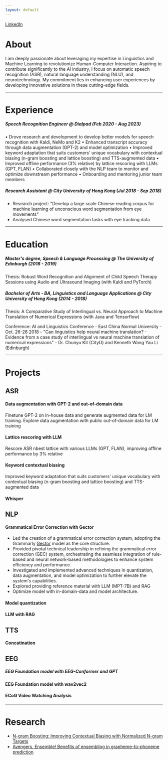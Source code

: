 ```yaml
---
layout: default
---
```


[LinkedIn](https://www.linkedin.com/in/wang-yau-li/)

# About

I am deeply passionate about leveraging my expertise in Linguistics and Machine Learning to revolutionize Human-Computer Interaction. Aspiring to contribute significantly to the AI industry, I focus on automatic speech recognition (ASR), natural language understanding (NLU), and neurotechnology. My commitment lies in enhancing user experiences by developing innovative solutions in these cutting-edge fields.

---

# Experience

##### Speech Recognition Engineer @ Dialpad (Feb 2020 - Aug 2023)

• Drove research and development to develop better models for speech recognition with Kaldi, NeMo and K2
• Enhanced transcript accuracy through data augmentation (GPT-2) and model optimization
• Improved keyword adaptation that suits customers' unique vocabulary with contextual biasing (n-gram boosting and lattice boosting) and TTS-augmented data
• Improved offline performance (3% relative) by lattice rescoring with LLMs (GPT, FLAN)
• Collaborated closely with the NLP team to monitor and optimize downstream performance
• Onboarding and mentoring junior team members

##### Research Assistant @ City University of Hong Kong (Jul 2018 - Sep 2018)

- Research project: "Develop a large scale Chinese reading corpus for machine learning of unconscious word segmentation from eye movements"
- Analysed Chinese word segmentation tasks with eye tracking data

---

# Education

##### Master's degree, Speech & Language Processing @ The University of Edinburgh (2018 - 2019)

Thesis: Robust Word Recognition and Alignment of Child Speech Therapy Sessions using Audio and Ultrasound Imaging (with Kaldi and PyTorch)

##### Bachelor of Arts - BA, Linguistics and Language Applications @ City University of Hong Kong (2014 - 2018)

Thesis: A Comparative Study of Interlingual vs. Neural Approach to Machine Translation of Numerical Expressions (with Java and Tensorflow)

Conference: AI and Linguistics Conference - East China Normal University - Oct. 26-28 2018 - "Can linguistics help neural machine translation? - Evidence from a case study of interlingual vs neural machine translation of numerical expressions" - Dr. Chunyu Kit (CityU) and Kenneth Wang Yau Li (Edinburgh)

---

# Projects

## ASR
#### Data augmentation with GPT-2 and out-of-domain data

Finetune GPT-2 on in-house data and generate augmented data for LM training. 
Explore data augmentation with public out-of-domain data for LM training

#### Lattice rescoring with LLM

Rescore ASR nbest lattice with various LLMs (GPT, FLAN), improving offline performance by 3% relative

#### Keyword contextual biasing

Improved keyword adaptation that suits customers' unique vocabulary with contextual biasing (n-gram boosting and lattice boosting) and TTS-augmented data

#### Whisper

## NLP

#### Grammatical Error Correction with Gector

- Led the creation of a grammatical error correction system, adopting the Grammarly [Gector](https://github.com/grammarly/gector) model as the core structure.
- Provided pivotal technical leadership in refining the grammatical error correction (GEC) system, orchestrating the seamless integration of rule-based and neural network-based methodologies to enhance system efficiency and performance.
- Investigated and implemented advanced techniques in quantization, data augmentation, and model optimization to further elevate the system's capabilities.
- Explored providing reference material with LLM (MPT-7B) and RAG
- Optimize model with in-domain-data and model architecture.

#### Model quantization

#### LLM with RAG


## TTS
#### Concatination

## EEG
##### EEG Foundation model with EEG-Conformer and GPT
#### EEG Foundation model with wav2vec2
#### ECoG Video Watching Analysis
---

# Research

- [N-gram Boosting: Improving Contextual Biasing with Normalized N-gram Targets](https://arxiv.org/abs/2308.02092)
- [Avengers, Ensemble! Benefits of ensembling in grapheme-to-phoneme prediction](https://aclanthology.org/2021.sigmorphon-1.16v2.pdf)

